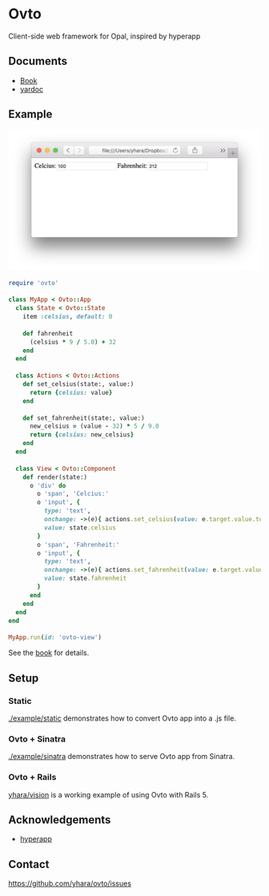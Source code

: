 # Ovto

Client-side web framework for Opal, inspired by hyperapp

## Documents

- [Book](https://yhara.github.io/ovto/)
- [yardoc](https://yhara.github.io/ovto/api/)

## Example

![screenshot](screenshot.png)

```rb
require 'ovto'

class MyApp < Ovto::App
  class State < Ovto::State
    item :celsius, default: 0

    def fahrenheit
      (celsius * 9 / 5.0) + 32
    end
  end

  class Actions < Ovto::Actions
    def set_celsius(state:, value:)
      return {celsius: value}
    end

    def set_fahrenheit(state:, value:)
      new_celsius = (value - 32) * 5 / 9.0
      return {celsius: new_celsius}
    end
  end

  class View < Ovto::Component
    def render(state:)
      o 'div' do
        o 'span', 'Celcius:'
        o 'input', {
          type: 'text',
          onchange: ->(e){ actions.set_celsius(value: e.target.value.to_i) },
          value: state.celsius
        }
        o 'span', 'Fahrenheit:'
        o 'input', {
          type: 'text',
          onchange: ->(e){ actions.set_fahrenheit(value: e.target.value.to_i) },
          value: state.fahrenheit
        }
      end
    end
  end
end

MyApp.run(id: 'ovto-view')
```

See the [book](https://yhara.github.io/ovto/guides/tutorial.html) for details.

## Setup

### Static

[./example/static](./example/static) demonstrates how to convert Ovto app
into a .js file.

### Ovto + Sinatra

[./example/sinatra](./example/sinatra) demonstrates how to serve Ovto app
from Sinatra.

### Ovto + Rails

[yhara/vision](https://github.com/yhara/vision) is a working example of using Ovto with Rails 5.

## Acknowledgements

- [hyperapp](https://github.com/hyperapp/hyperapp)

## Contact

https://github.com/yhara/ovto/issues
